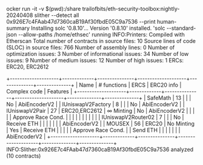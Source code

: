 ocker run -it -v $(pwd):/share trailofbits/eth-security-toolbox:nightly-20240408 slither --detect all 0x926E7c4FAab47d7360caB19Af30fbdE05C9a7536 --print human-summary
Installing solc '0.8.10'...
Version '0.8.10' installed.
'solc --standard-json --allow-paths /home/ethsec' running
INFO:Printers:
Compiled with Etherscan
Total number of contracts in source files: 10
Source lines of code (SLOC) in source files: 766
Number of  assembly lines: 0
Number of optimization issues: 3
Number of informational issues: 34
Number of low issues: 9
Number of medium issues: 12
Number of high issues: 1
ERCs: ERC20, ERC2612

+--------------------+-------------+---------------+--------------------+--------------+--------------+
| Name               | # functions |          ERCS |         ERC20 info | Complex code |     Features |
+--------------------+-------------+---------------+--------------------+--------------+--------------+
| SafeMath           |          13 |               |                    |           No | AbiEncoderV2 |
| IUniswapV2Factory  |           8 |               |                    |           No | AbiEncoderV2 |
| IUniswapV2Pair     |          27 | ERC20,ERC2612 |          ∞ Minting |           No | AbiEncoderV2 |
|                    |             |               | Approve Race Cond. |              |              |
|                    |             |               |                    |              |              |
| IUniswapV2Router02 |           7 |               |                    |           No |  Receive ETH |
|                    |             |               |                    |              | AbiEncoderV2 |
| MOUSEX             |          56 |         ERC20 |         No Minting |          Yes |  Receive ETH |
|                    |             |               | Approve Race Cond. |              |     Send ETH |
|                    |             |               |                    |              | AbiEncoderV2 |
+--------------------+-------------+---------------+--------------------+--------------+--------------+
INFO:Slither:0x926E7c4FAab47d7360caB19Af30fbdE05C9a7536 analyzed (10 contracts)
